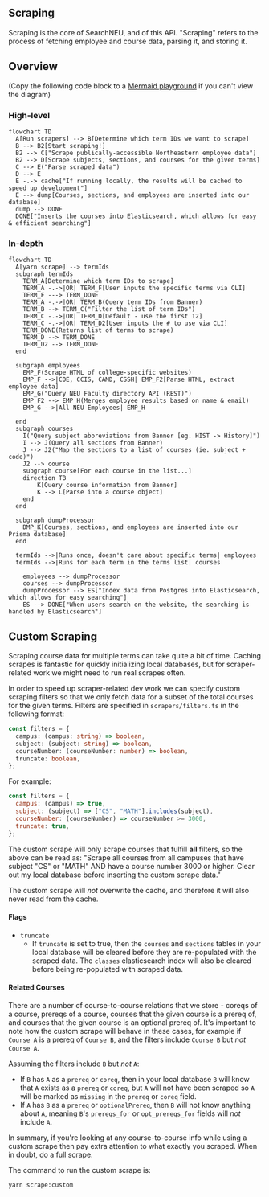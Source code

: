 ## Scraping

Scraping is the core of SearchNEU, and of this API. "Scraping" refers to the process of fetching employee and course data, parsing it, and storing it.

## Overview

(Copy the following code block to a [Mermaid playground](https://mermaid.live/edit#eyJjb2RlIjoiZ3JhcGggVERcbiAgICBBW0NocmlzdG1hc10gLS0-fEdldCBtb25leXwgQihHbyBzaG9wcGluZylcbiAgICBCIC0tPiBDe0xldCBtZSB0aGlua31cbiAgICBDIC0tPnxPbmV8IERbTGFwdG9wXVxuICAgIEMgLS0-fFR3b3wgRVtpUGhvbmVdXG4gICAgQyAtLT58VGhyZWV8IEZbZmE6ZmEtY2FyIENhcl1cbiAgIiwibWVybWFpZCI6IntcbiAgXCJ0aGVtZVwiOiBcImRhcmtcIlxufSIsInVwZGF0ZUVkaXRvciI6ZmFsc2UsImF1dG9TeW5jIjp0cnVlLCJ1cGRhdGVEaWFncmFtIjpmYWxzZX0) if you can't view the diagram)

### High-level

```mermaid
flowchart TD
  A[Run scrapers] --> B[Determine which term IDs we want to scrape]
  B --> B2[Start scraping!]
  B2 --> C["Scrape publically-accessible Northeastern employee data"]
  B2 --> D[Scrape subjects, sections, and courses for the given terms]
  C --> E("Parse scraped data")
  D --> E
  E -.-> cache["If running locally, the results will be cached to speed up development"]
  E --> dump[Courses, sections, and employees are inserted into our database]
  dump --> DONE
  DONE["Inserts the courses into Elasticsearch, which allows for easy & efficient searching"]
```

### In-depth

```mermaid
flowchart TD
  A[yarn scrape] --> termIds
  subgraph termIds
    TERM_A[Determine which term IDs to scrape]
    TERM_A -.->|OR| TERM_F[User inputs the specific terms via CLI]
    TERM_F ---> TERM_DONE
    TERM_A -.->|OR| TERM_B(Query term IDs from Banner)
    TERM_B --> TERM_C("Filter the list of term IDs")
    TERM_C -.->|OR| TERM_D[Default - use the first 12]
    TERM_C -.->|OR| TERM_D2[User inputs the # to use via CLI]
    TERM_DONE(Returns list of terms to scrape)
    TERM_D --> TERM_DONE
    TERM_D2 --> TERM_DONE
  end

  subgraph employees
    EMP_F(Scrape HTML of college-specific websites)
    EMP_F -->|COE, CCIS, CAMD, CSSH| EMP_F2[Parse HTML, extract employee data]
    EMP_G("Query NEU Faculty directory API (REST)")
    EMP_F2 --> EMP_H(Merges employee results based on name & email)
    EMP_G -->|All NEU Employees| EMP_H

  end
  subgraph courses
    I("Query subject abbreviations from Banner [eg. HIST -> History]")
    I --> J(Query all sections from Banner)
    J --> J2("Map the sections to a list of courses (ie. subject + code)")
    J2 --> course
    subgraph course[For each course in the list...]
    direction TB
        K[Query course information from Banner]
        K --> L[Parse into a course object]
    end
  end

  subgraph dumpProcessor
    DMP_K[Courses, sections, and employees are inserted into our Prisma database]
  end

  termIds -->|Runs once, doesn't care about specific terms| employees
  termIds -->|Runs for each term in the terms list| courses

    employees --> dumpProcessor
    courses --> dumpProcessor
    dumpProcessor --> ES["Index data from Postgres into Elasticsearch, which allows for easy searching"]
    ES --> DONE["When users search on the website, the searching is handled by Elasticsearch"]
```

## Custom Scraping

Scraping course data for multiple terms can take quite a bit of time. Caching scrapes is fantastic for quickly initializing local databases, but for scraper-related work we might need to run real scrapes often.

In order to speed up scraper-related dev work we can specify custom scraping filters so that we only fetch data for a subset of the total courses for the given terms. Filters are specified in `scrapers/filters.ts` in the following format:

```ts
const filters = {
  campus: (campus: string) => boolean,
  subject: (subject: string) => boolean,
  courseNumber: (courseNumber: number) => boolean,
  truncate: boolean,
};
```

For example:

```js
const filters = {
  campus: (campus) => true,
  subject: (subject) => ["CS", "MATH"].includes(subject),
  courseNumber: (courseNumber) => courseNumber >= 3000,
  truncate: true,
};
```

The custom scrape will only scrape courses that fulfill **all** filters, so the above can be read as: "Scrape all courses from all campuses that have subject "CS" or "MATH" AND have a course number 3000 or higher. Clear out my local database before inserting the custom scrape data."

The custom scrape will _not_ overwrite the cache, and therefore it will also never read from the cache.

#### Flags

- `truncate`
  - If `truncate` is set to true, then the `courses` and `sections` tables in your local database will be cleared before they are re-populated with the scraped data. The `classes` elasticsearch index will also be cleared before being re-populated with scraped data.

#### Related Courses

There are a number of course-to-course relations that we store - coreqs of a course, prereqs of a course, courses that the given course is a prereq of, and courses that the given course is an optional prereq of. It's important to note how the custom scrape will behave in these cases, for example if `Course A` is a prereq of `Course B`, and the filters include `Course B` but _not_ `Course A`.

Assuming the filters include `B` but _not_ `A`:

- If `B` has `A` as a `prereq` or `coreq`, then in your local database `B` will know that `A` exists as a `prereq` or `coreq`, but `A` will not have been scraped so `A` will be marked as `missing` in the `prereq` or `coreq` field.
- If `A` has `B` as a `prereq` or `optionalPrereq`, then `B` will not know anything about `A`, meaning `B`'s `prereqs_for` or `opt_prereqs_for` fields will _not_ include `A`.

In summary, if you're looking at any course-to-course info while using a custom scrape then pay extra attention to what exactly you scraped. When in doubt, do a full scrape.

The command to run the custom scrape is:

`yarn scrape:custom`

